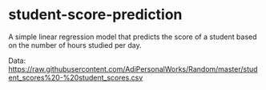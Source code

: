 # student-score-prediction
A simple linear regression model that predicts the score of a student based on the number of hours studied per day.


Data: https://raw.githubusercontent.com/AdiPersonalWorks/Random/master/student_scores%20-%20student_scores.csv
